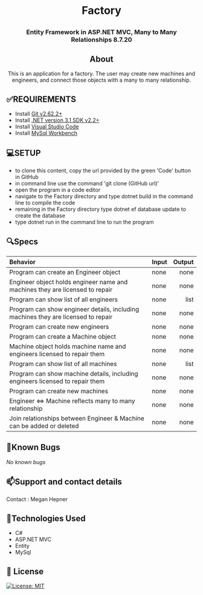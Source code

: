 # <h1 align = "center"> Factory

## <h3 align = "center"> Entity Framework in ASP.NET MVC, Many to Many Relationships 8.7.20

## <h2 align = "center"> About

<p align = "center"> This is an application for a factory. The user may create new machines and engineers, and connect those objects with a many to many relationship.

## **✅REQUIREMENTS**
* Install [Git v2.62.2+](https://git-scm.com/downloads/)
* Install [.NET version 3.1 SDK v2.2+](https://dotnet.microsoft.com/download/dotnet-core/2.2)
* Install [Visual Studio Code](https://code.visualstudio.com/)
* Install [MySql Workbench](https://www.mysql.com/products/workbench/)

## **💻SETUP**
* to clone this content, copy the url provided by the green 'Code' button in GitHub
* in command line use the command 'git clone (GitHub url)'
* open the program in a code editor
* navigate to the Factory directory and type dotnet build in the command line to compile the code
* remaining in the Factory directory type dotnet ef database update to create the database
* type dotnet run in the command line to run the program


## 🔍Specs

| Behavior    | Input | Output |
| :---------- | ----- | -----: |
| Program can create an Engineer object | none | none |
| Engineer object holds engineer name and machines they are licensed to repair | none | none |
| Program can show list of all engineers | none | list |
| Program can show engineer details, including machines they are licensed to repair | none | none |
| Program can create new engineers | none | none |
| Program can create a Machine object | none | none |
| Machine object holds machine name and engineers licensed to repair them | none | none |
| Program can show list of all machines | none | list |
| Program can show machine details, including engineers licensed to repair them | none | none |
| Program can create new machines | none | none |
| Engineer <=> Machine reflects many to many relationship | none | none |
| Join relationships between Engineer & Machine can be added or deleted | none | none |

## 🐛Known Bugs

_No known bugs_

## 📫Support and contact details

Contact : Megan Hepner

## 🔧Technologies Used

* C#
* ASP.NET MVC
* Entity
* MySql


## **📘 License**
[![License: MIT](https://img.shields.io/badge/License-MIT-yellow.svg)](https://opensource.org/licenses/MIT)

